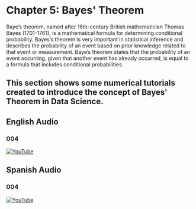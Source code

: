 # Chapter 5: Bayes' Theorem
Baye’s theorem, named after 18th-century British mathematician Thomas Bayes (1701-1761), is a mathematical formula for determining conditional probability. Bayes’s theorem is very important in statistical inference and describes the probability of an event based on prior knowledge related to that event or measurement. Baye’s theorem states that the probability of an event occurring, given that another event has already occurred, is equal to a formula that includes conditional probabilities.

## This section shows some numerical tutorials created to introduce the concept of Bayes' Theorem in Data Science.

## English Audio
### 004

[![YouTube](http://i.ytimg.com/vi/odQpZasrGyY/hqdefault.jpg)](https://www.youtube.com/watch?v=odQpZasrGyY)

## Spanish Audio

### 004
[![YouTube](http://i.ytimg.com/vi/YMxDbqMzGsI/hqdefault.jpg)](https://www.youtube.com/watch?v=YMxDbqMzGsI)
